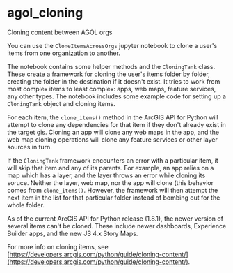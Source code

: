 # agol_cloning
Cloning content between AGOL orgs

You can use the `CloneItemsAcrossOrgs` jupyter notebook to clone a user's items from one organization to another.

The notebook contains some helper methods and the `CloningTank` class. These create a framework for cloning the user's items folder by folder, creating the folder in the destination if it doesn't exist. It tries to work from most complex items to least complex: apps, web maps, feature services, any other types. The notebook includes some example code for setting up a `CloningTank` object and cloning items.

For each item, the `clone_items()` method in the ArcGIS API for Python will attempt to clone any dependencies for that item if they don't already exist in the target gis. Cloning an app will clone any web maps in the app, and the web map cloning operations will clone any feature services or other layer sources in turn. 

If the `CloningTank` framework encounters an error with a particular item, it will skip that item and any of its parents. For example, an app relies on a map which has a layer, and the layer throws an error while cloning its soruce. Neither the layer, web map, nor the app will clone (this behavior comes from `clone_items()`. However, the framework will then attempt the next item in the list for that particular folder instead of bombing out for the whole folder.

As of the current ArcGIS API for Python release (1.8.1), the newer version of several items can't be cloned. These include newer dashboards, Experience Builder apps, and the new JS 4.x Story Maps. 

For more info on cloning items, see [https://developers.arcgis.com/python/guide/cloning-content/](https://developers.arcgis.com/python/guide/cloning-content/).
